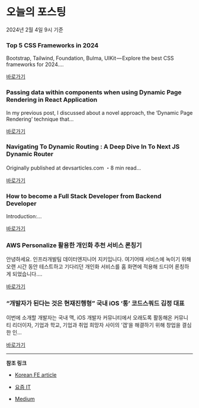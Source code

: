 # 오늘의 포스팅 
2024년 2월 4일 9시 기준 

### Top 5 CSS Frameworks in 2024 

 Bootstrap, Tailwind, Foundation, Bulma, UIKit — Explore the best CSS frameworks for 2024.... 

 [바로가기](https://medium.com/bitsrc/top-5-css-frameworks-in-2024-83f6f9ba9ee7?responsesOpen=true&sortBy=REVERSE_CHRON&source=topic_portal_recommended_stories---------0-84----------frontend----------39362ae0_b1d5_424b_9f34_99f3da05dc1e-------) 

### Passing data within components when using Dynamic Page Rendering in React Application 

 In my previous post, I discussed about a novel approach, the ‘Dynamic Page Rendering’ technique that... 

 [바로가기](https://medium.com/@pavadaran/passing-data-within-components-when-using-dynamic-page-rendering-in-react-application-63ccc98ae59a?responsesOpen=true&sortBy=REVERSE_CHRON&source=topic_portal_recommended_stories---------0-84----------reactjs----------ff74cf89_2b66_41cb_893d_c43bb424fadc-------) 

### Navigating To Dynamic Routing : A Deep Dive In To Next JS Dynamic Router 

 Originally published at devsarticles.com ・8 min read... 

 [바로가기](https://medium.com/learn-to-earn/navigating-to-dynamic-routing-a-deep-dive-in-to-next-js-dynamic-router-cf30df76a285?responsesOpen=true&sortBy=REVERSE_CHRON&source=topic_portal_recommended_stories---------0-84----------nextjs----------326b2fb9_e019_44ad_a41e_4a0f362278be-------) 

### How to become a Full Stack Developer from Backend Developer 

 Introduction:... 

 [바로가기](https://medium.com/@sourabhprofessional33/how-to-become-a-full-stack-developer-from-backend-developer-bb275f9c89b1?responsesOpen=true&sortBy=REVERSE_CHRON&source=topic_portal_recommended_stories---------0-84----------front_end_development----------f4301ec5_b464_4466_bd0a_762cbc3b4c7f-------) 

### AWS Personalize 활용한 개인화 추천 서비스 론칭기 

 안녕하세요. 인프라개발팀 데이터엔지니어 지키입니다. 여기어때 서비스에 녹이기 위해 오랜 시간 동안 테스트하고 기다리던 개인화 서비스를 홈 화면에 적용해 드디어 론칭하게 되었습니다.... 

 [바로가기](https://yozm.wishket.com/magazine/detail/2443/) 

### “개발자가 된다는 것은 현재진행형” 국내 iOS ‘통’ 코드스쿼드 김정 대표 

 이번에 소개할 개발자는 국내 맥, iOS 개발자 커뮤니티에서 오래도록 활동해온 커뮤니티 리더이자, 기업과 학교, 기업과 취업 희망자 사이의 ‘갭’을 해결하기 위해 창업을 결심한 인... 

 [바로가기](https://yozm.wishket.com/magazine/detail/2441/) 

---

**참조 링크**

- [Korean FE article](https://kofearticle.substack.com) 

- [요즘 IT](https://yozm.wishket.com/magazine) 

- [Medium](https://medium.com) 

